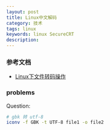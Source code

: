 ```yaml
---
layout: post
title: Linux中文解码
category: 技术
tags: linux
keywords: linux SecureCRT
description:
---
```


### 参考文档
* [Linux下文件转码操作](https://blog.csdn.net/zwbill/article/details/79210744)

### problems

Question:

```bash
# gbk 转 utf-8
iconv -f GBK -t UTF-8 file1 -o file2
```